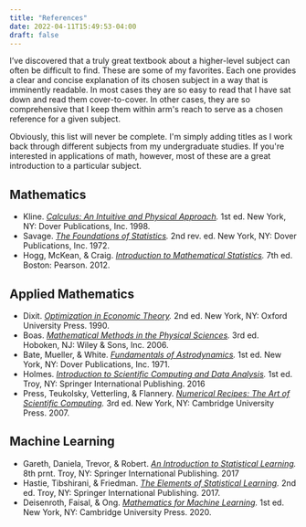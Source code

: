 ```yaml
---
title: "References"
date: 2022-04-11T15:49:53-04:00
draft: false
---
```


I’ve discovered that a truly great textbook about a higher-level subject can often be difficult to find. These are some of my favorites. Each one provides a clear and concise explanation of its chosen subject in a way that is imminently readable. In most cases they are so easy to read that I have sat down and read them cover-to-cover. In other cases, they are so comprehensive that I keep them within arm's reach to serve as a chosen reference for a given subject.

Obviously, this list will never be complete. I'm simply adding titles as I work back through different subjects from my undergraduate studies. If you're interested in applications of math, however, most of these are a great introduction to a particular subject.

## Mathematics
* Kline. *[Calculus: An Intuitive and Physical Approach](https://www.amazon.com/Calculus-Intuitive-Physical-Approach-Mathematics/dp/0486404536/).*
    1st ed. New York, NY: Dover Publications, Inc. 1998.
* Savage. *[The Foundations of Statistics](https://www.amazon.com/Foundations-Statistics-Leonard-J-Savage/dp/0486623491/).*
    2nd rev. ed. New York, NY: Dover Publications, Inc. 1972.
* Hogg, McKean, & Craig. *[Introduction to Mathematical Statistics](https://www.amazon.com/gp/product/0321795431/).*
    7th ed. Boston: Pearson. 2012.

## Applied Mathematics
* Dixit. *[Optimization in Economic Theory](https://www.amazon.com/Optimization-Economic-Theory-Avinash-Dixit/dp/0198772106/).* 2nd ed. New York, NY: Oxford University Press. 1990.
* Boas. *[Mathematical Methods in the Physical Sciences](https://www.amazon.com/Mathematical-Methods-Physical-Sciences-Mary/dp/0471198269/).* 3rd ed. Hoboken, NJ: Wiley & Sons, Inc. 2006.
* Bate, Mueller, & White. *[Fundamentals of Astrodynamics](https://www.amazon.com/Fundamentals-Astrodynamics-Dover-Aeronautical-Engineering/dp/0486600610/).* 1st ed. New York, NY: Dover Publications, Inc. 1971.
* Holmes. *[Introduction to Scientific Computing and Data Analysis](https://www.amazon.com/Introduction-Scientific-Computing-Computational-Engineering/dp/331930254X/).* 1st ed. Troy, NY: Springer International Publishing. 2016
* Press, Teukolsky, Vetterling, & Flannery. *[Numerical Recipes: The Art of Scientific Computing](https://www.amazon.com/Numerical-Recipes-3rd-Scientific-Computing/dp/0521880688/).* 3rd ed. New York, NY: Cambridge University Press. 2007.

## Machine Learning
* Gareth, Daniela, Trevor, & Robert. *[An Introduction to Statistical Learning](https://www.amazon.com/Introduction-Statistical-Learning-Applications-Statistics/dp/1071614177).* 8th prnt. Troy, NY: Springer International Publishing. 2017
* Hastie, Tibshirani, & Friedman. *[The Elements of Statistical Learning](https://www.amazon.com/Elements-Statistical-Learning-Prediction-Statistics/dp/0387848576/).* 2nd ed. Troy, NY: Springer International Publishing. 2017.
* Deisenroth, Faisal, & Ong. *[Mathematics for Machine Learning](https://www.amazon.com/Mathematics-Machine-Learning-Peter-Deisenroth/dp/110845514X/).* 1st ed. New York, NY: Cambridge University Press. 2020.

